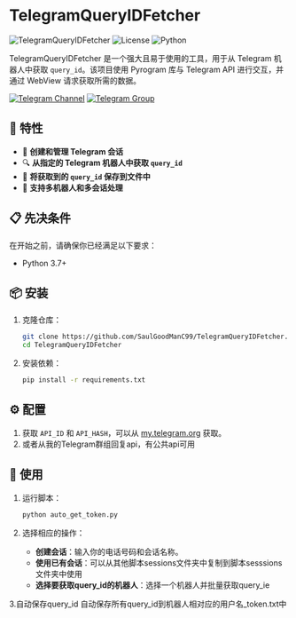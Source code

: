 # TelegramQueryIDFetcher

![TelegramQueryIDFetcher](https://img.shields.io/badge/Telegram-QueryIDFetcher-blue.svg)
![License](https://img.shields.io/badge/License-MIT-green.svg)
![Python](https://img.shields.io/badge/Python-3.7%2B-yellow.svg)

TelegramQueryIDFetcher 是一个强大且易于使用的工具，用于从 Telegram 机器人中获取 `query_id`。该项目使用 Pyrogram 库与 Telegram API 进行交互，并通过 WebView 请求获取所需的数据。

[![Telegram Channel](https://img.shields.io/badge/Telegram-Channel-red?logo=telegram&logoColor=white)](https://t.me/Scripter6)
[![Telegram Group](https://img.shields.io/badge/Telegram-Group-red?logo=telegram&logoColor=white)](https://t.me/HamsterKey6)

## 🌟 特性

- 🚀 **创建和管理 Telegram 会话**
- 🔍 **从指定的 Telegram 机器人中获取 `query_id`**
- 💾 **将获取到的 `query_id` 保存到文件中**
- 🤖 **支持多机器人和多会话处理**

## 📋 先决条件

在开始之前，请确保你已经满足以下要求：

- Python 3.7+


## 📦 安装

1. 克隆仓库：

    ```bash
    git clone https://github.com/SaulGoodManC99/TelegramQueryIDFetcher.git
    cd TelegramQueryIDFetcher
    ```

2. 安装依赖：

    ```bash
    pip install -r requirements.txt
    ```

## ⚙️ 配置

1. 获取 `API_ID` 和 `API_HASH`，可以从 [my.telegram.org](https://my.telegram.org) 获取。
2. 或者从我的Telegram群组回复api，有公共api可用


## 🚀 使用

1. 运行脚本：

    ```bash
    python auto_get_token.py
    ```

2. 选择相应的操作：

    - **创建会话**：输入你的电话号码和会话名称。
    - **使用已有会话**：可以从其他脚本sessions文件夹中复制到脚本sesssions文件夹中使用
    - **选择要获取query_id的机器人**：选择一个机器人并批量获取query_ie
  
3.自动保存query_id
    自动保存所有query_id到机器人相对应的用户名_token.txt中
    

